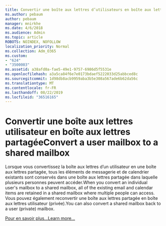 ```yaml
---
title: Convertir une boîte aux lettres d’utilisateurs en boîte aux lettres partagée
ms.author: pebaum
author: pebaum
manager: mnirkhe
ms.date: 4/6/2018
ms.audience: Admin
ms.topic: article
ROBOTS: NOINDEX, NOFOLLOW
localization_priority: Normal
ms.collection: Adm_O365
ms.custom:
- "624"
- "3500003"
ms.assetid: a38afd0a-fae5-49e1-9757-6986d5f5531e
ms.openlocfilehash: a3a5ca84f6e7e0173bdaef5222033d25abbced8c
ms.sourcegitcommit: 1d98db8acb9959aba3b5e308a567ade6b62da56c
ms.translationtype: MT
ms.contentlocale: fr-FR
ms.lasthandoff: 08/22/2019
ms.locfileid: "36516165"
---
```

# <a name="convert-a-user-mailbox-to-a-shared-mailbox"></a><span data-ttu-id="ab075-102">Convertir une boîte aux lettres utilisateur en boîte aux lettres partagée</span><span class="sxs-lookup"><span data-stu-id="ab075-102">Convert a user mailbox to a shared mailbox</span></span>

<span data-ttu-id="ab075-103">Lorsque vous convertissez la boîte aux lettres d’un utilisateur en une boîte aux lettres partagée, tous les éléments de messagerie et de calendrier existants sont conservés dans une boîte aux lettres partagée dans laquelle plusieurs personnes peuvent accéder.</span><span class="sxs-lookup"><span data-stu-id="ab075-103">When you convert an individual user's mailbox to a shared mailbox, all of the existing email and calendar items are retained in a shared mailbox where multiple people can access.</span></span> <span data-ttu-id="ab075-104">Vous pouvez également reconvertir une boîte aux lettres partagée en boîte aux lettres utilisateur (privée).</span><span class="sxs-lookup"><span data-stu-id="ab075-104">You can also convert a shared mailbox back to a user (private) mailbox.</span></span>
  
[<span data-ttu-id="ab075-105">Pour en savoir plus...</span><span class="sxs-lookup"><span data-stu-id="ab075-105">Learn more...</span></span>](https://docs.microsoft.com/office365/admin/email/convert-user-mailbox-to-shared-mailbox)
  